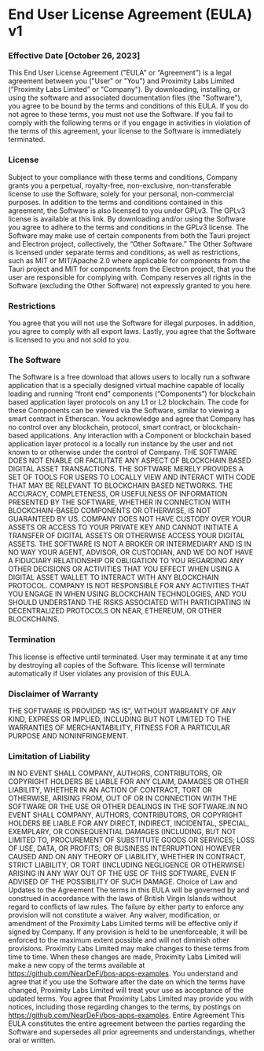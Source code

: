 # End User License Agreement (EULA) v1

### Effective Date [October 26, 2023]

This End User License Agreement ("EULA" or “Agreement”) is a legal agreement between you ("User" or "You") and Proximity Labs Limited (“Proximity Labs Limited” or "Company"). By downloading, installing, or using the software and associated documentation files (the "Software"), you agree to be bound by the terms and conditions of this EULA. If you do not agree to these terms, you must not use the Software. If you fail to comply with the following terms or if you engage in activities in violation of the terms of this agreement, your license to the Software is immediately terminated.

### License

Subject to your compliance with these terms and conditions, Company grants you a perpetual, royalty-free, non-exclusive, non-transferable license to use the Software, solely for your personal, non-commercial purposes. In addition to the terms and conditions contained in this agreement, the Software is also licensed to you under GPLv3. The GPLv3 license is available at this link. By downloading and/or using the Software you agree to adhere to the terms and conditions in the GPLv3 license. 
The Software may make use of certain components from both the Tauri project and Electron project, collectively, the “Other Software.” The Other Software is licensed under separate terms and conditions, as well as restrictions, such as MIT or MIT/Apache 2.0 where applicable for components from the Tauri project and MIT for components from the Electron project, that you the user are responsible for complying with. Company reserves all rights in the Software (excluding the Other Software) not expressly granted to you here.

### Restrictions

You agree that you will not use the Software for illegal purposes. In addition, you agree to comply with all export laws. Lastly, you agree that the Software is licensed to you and not sold to you.

### The Software

The Software is a free download that allows users to locally run a software application that is a specially designed virtual machine capable of locally loading and running “front end” components (“Components”) for blockchain based application layer protocols on any L1 or L2 blockchain. The code for these Components can be viewed via the Software, similar to viewing a smart contract in Etherscan. You acknowledge and agree that Company has no control over any blockchain, protocol, smart contract, or blockchain-based applications. Any interaction with a Component or blockchain based application layer protocol is a locally run instance by the user and not known to or otherwise under the control of Company.
THE SOFTWARE DOES NOT ENABLE OR FACILITATE ANY ASPECT OF BLOCKCHAIN BASED DIGITAL ASSET TRANSACTIONS. THE SOFTWARE MERELY PROVIDES A SET OF TOOLS FOR USERS TO LOCALLY VIEW AND INTERACT WITH CODE THAT MAY BE RELEVANT TO BLOCKCHAIN BASED NETWORKS. THE ACCURACY, COMPLETENESS, OR USEFULNESS OF INFORMATION PRESENTED BY THE SOFTWARE, WHETHER IN CONNECTION WITH BLOCKCHAIN-BASED COMPONENTS OR OTHERWISE, IS NOT GUARANTEED BY US. 
COMPANY DOES NOT HAVE CUSTODY OVER YOUR ASSETS OR ACCESS TO YOUR PRIVATE KEY AND CANNOT INITIATE A TRANSFER OF DIGITAL ASSETS OR OTHERWISE ACCESS YOUR DIGITAL ASSETS. 
THE SOFTWARE IS NOT A BROKER OR INTERMEDIARY AND IS IN NO WAY YOUR AGENT, ADVISOR, OR CUSTODIAN, AND WE DO NOT HAVE A FIDUCIARY RELATIONSHIP OR OBLIGATION TO YOU REGARDING ANY OTHER DECISIONS OR ACTIVITIES THAT YOU EFFECT WHEN USING A DIGITAL ASSET WALLET TO INTERACT WITH ANY BLOCKCHAIN PROTOCOL. 
COMPANY IS NOT RESPONSIBLE FOR ANY ACTIVITIES THAT YOU ENGAGE IN WHEN USING BLOCKCHAIN TECHNOLOGIES, AND YOU SHOULD UNDERSTAND THE RISKS ASSOCIATED WITH PARTICIPATING IN DECENTRALIZED PROTOCOLS ON NEAR, ETHEREUM, OR OTHER BLOCKCHAINS.

### Termination

This license is effective until terminated. User may terminate it at any time by destroying all copies of the Software. This license will terminate automatically if User violates any provision of this EULA.

### Disclaimer of Warranty

THE SOFTWARE IS PROVIDED “AS IS”, WITHOUT WARRANTY OF ANY KIND, EXPRESS OR IMPLIED, INCLUDING BUT NOT LIMITED TO THE WARRANTIES OF MERCHANTABILITY, FITNESS FOR A PARTICULAR PURPOSE AND NONINFRINGEMENT. 

### Limitation of Liability

IN NO EVENT SHALL COMPANY, AUTHORS, CONTRIBUTORS, OR COPYRIGHT HOLDERS BE LIABLE FOR ANY CLAIM, DAMAGES OR OTHER LIABILITY, WHETHER IN AN ACTION OF CONTRACT, TORT OR OTHERWISE, ARISING FROM, OUT OF OR IN CONNECTION WITH THE SOFTWARE OR THE USE OR OTHER DEALINGS IN THE SOFTWARE.IN NO EVENT SHALL COMPANY, AUTHORS, CONTRIBUTORS, OR COPYRIGHT HOLDERS BE LIABLE FOR ANY DIRECT, INDIRECT, INCIDENTAL, SPECIAL, EXEMPLARY, OR CONSEQUENTIAL DAMAGES (INCLUDING, BUT NOT LIMITED TO, PROCUREMENT OF SUBSTITUTE GOODS OR SERVICES; LOSS OF USE, DATA, OR PROFITS; OR BUSINESS INTERRUPTION) HOWEVER CAUSED AND ON ANY THEORY OF LIABILITY, WHETHER IN CONTRACT, STRICT LIABILITY, OR TORT (INCLUDING NEGLIGENCE OR OTHERWISE) ARISING IN ANY WAY OUT OF THE USE OF THIS SOFTWARE, EVEN IF ADVISED OF THE POSSIBILITY OF SUCH DAMAGE.
Choice of Law and Updates to the Agreement
The terms in this EULA will be governed by and construed in accordance with the laws of British Virgin Islands without regard to conflicts of law rules. The failure by either party to enforce any provision will not constitute a waiver. Any waiver, modification, or amendment of the Proximity Labs Limited terms will be effective only if signed by Company. If any provision is held to be unenforceable, it will be enforced to the maximum extent possible and will not diminish other provisions. Proximity Labs Limited may make changes to these terms from time to time. When these changes are made, Proximity Labs Limited will make a new copy of the terms available at https://github.com/NearDeFi/bos-apps-examples. You understand and agree that if you use the Software after the date on which the terms have changed, Proximity Labs Limited will treat your use as acceptance of the updated terms. You agree that Proximity Labs Limited may provide you with notices, including those regarding changes to the terms, by postings on https://github.com/NearDeFi/bos-apps-examples.
Entire Agreement
This EULA constitutes the entire agreement between the parties regarding the Software and supersedes all prior agreements and understandings, whether oral or written.


